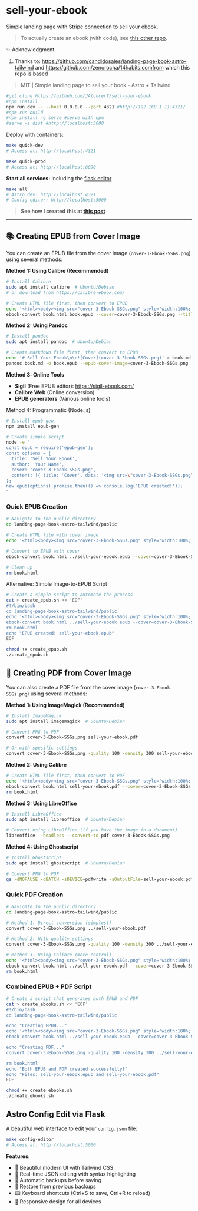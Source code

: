 # sell-your-ebook

Simple landing page with Stripe connection to sell your ebook.

> To actually create an ebook (with code), see [this other repo](https://github.com/JAlcocerT/ebooks).


✨ Acknowledgment

1. Thanks to: https://github.com/candidosales/landing-page-book-astro-tailwind and https://github.com/zenorocha/14habits.comfrom which this repo is based

>  MIT | Simple landing page to sell your book - Astro + Tailwind 

```sh
#git clone https://github.com/JAlcocerT/sell-your-ebook
#npm install
npm run dev -- --host 0.0.0.0 --port 4321 #http://192.168.1.11:4321/
#npm run build
#npm install -g serve #serve with npm
#serve -s dist #http://localhost:3000
```

Deploy with containers:

```sh
make quick-dev
# Access at: http://localhost:4321
```

```sh
make quick-prod  
# Access at: http://localhost:8090
```

**Start all services:** including the [flask editor](#astro-config-edit-via-flask)

```sh
make all
# Astro dev: http://localhost:4321
# Config editor: http://localhost:5000
```

> **See how I created this at [this post](https://jalcocert.github.io/JAlcocerT/ai-driven-ebooks/)**

---

## 📚 Creating EPUB from Cover Image

You can create an EPUB file from the cover image (`cover-3-Ebook-SSGs.png`) using several methods:

**Method 1: Using Calibre (Recommended)**

```bash
# Install Calibre
sudo apt install calibre  # Ubuntu/Debian
# or download from https://calibre-ebook.com/

# Create HTML file first, then convert to EPUB
echo '<html><body><img src="cover-3-Ebook-SSGs.png" style="width:100%; height:auto;" /></body></html>' > book.html
ebook-convert book.html book.epub --cover=cover-3-Ebook-SSGs.png --title="Sell Your Ebook" --authors="Your Name"
```

**Method 2: Using Pandoc**

```bash
# Install pandoc
sudo apt install pandoc  # Ubuntu/Debian

# Create Markdown file first, then convert to EPUB
echo '# Sell Your Ebook\n\n![Cover](cover-3-Ebook-SSGs.png)' > book.md
pandoc book.md -o book.epub --epub-cover-image=cover-3-Ebook-SSGs.png --metadata title="Sell Your Ebook" --metadata author="Your Name"
```

**Method 3: Online Tools**

- **Sigil** (Free EPUB editor): https://sigil-ebook.com/
- **Calibre Web** (Online conversion)
- **EPUB generators** (Various online tools)

Method 4: Programmatic (Node.js)

```bash
# Install epub-gen
npm install epub-gen

# Create simple script
node -e "
const epub = require('epub-gen');
const options = {
  title: 'Sell Your Ebook',
  author: 'Your Name',
  cover: 'cover-3-Ebook-SSGs.png',
  content: [{ title: 'Cover', data: '<img src=\"cover-3-Ebook-SSGs.png\" />' }]
};
new epub(options).promise.then(() => console.log('EPUB created!'));
"
```

### Quick EPUB Creation

```bash
# Navigate to the public directory
cd landing-page-book-astro-tailwind/public

# Create HTML file with cover image
echo '<html><body><img src="cover-3-Ebook-SSGs.png" style="width:100%; height:auto;" /></body></html>' > book.html

# Convert to EPUB with cover
ebook-convert book.html ../sell-your-ebook.epub --cover=cover-3-Ebook-SSGs.png --title="Sell Your Ebook" --authors="Your Name"

# Clean up
rm book.html
```

Alternative: Simple Image-to-EPUB Script

```bash
# Create a simple script to automate the process
cat > create_epub.sh << 'EOF'
#!/bin/bash
cd landing-page-book-astro-tailwind/public
echo '<html><body><img src="cover-3-Ebook-SSGs.png" style="width:100%; height:auto;" /></body></html>' > book.html
ebook-convert book.html ../sell-your-ebook.epub --cover=cover-3-Ebook-SSGs.png --title="Sell Your Ebook" --authors="Your Name"
rm book.html
echo "EPUB created: sell-your-ebook.epub"
EOF

chmod +x create_epub.sh
./create_epub.sh
```

## 📄 Creating PDF from Cover Image

You can also create a PDF file from the cover image (`cover-3-Ebook-SSGs.png`) using several methods:

**Method 1: Using ImageMagick (Recommended)**

```bash
# Install ImageMagick
sudo apt install imagemagick  # Ubuntu/Debian

# Convert PNG to PDF
convert cover-3-Ebook-SSGs.png sell-your-ebook.pdf

# Or with specific settings
convert cover-3-Ebook-SSGs.png -quality 100 -density 300 sell-your-ebook.pdf
```

**Method 2: Using Calibre**

```bash
# Create HTML file first, then convert to PDF
echo '<html><body><img src="cover-3-Ebook-SSGs.png" style="width:100%; height:auto;" /></body></html>' > book.html
ebook-convert book.html sell-your-ebook.pdf --cover=cover-3-Ebook-SSGs.png --title="Sell Your Ebook" --authors="Your Name"
rm book.html
```

**Method 3: Using LibreOffice**

```bash
# Install LibreOffice
sudo apt install libreoffice  # Ubuntu/Debian

# Convert using LibreOffice (if you have the image in a document)
libreoffice --headless --convert-to pdf cover-3-Ebook-SSGs.png
```

**Method 4: Using Ghostscript**

```bash
# Install Ghostscript
sudo apt install ghostscript  # Ubuntu/Debian

# Convert PNG to PDF
gs -dNOPAUSE -dBATCH -sDEVICE=pdfwrite -sOutputFile=sell-your-ebook.pdf cover-3-Ebook-SSGs.png
```

### Quick PDF Creation

```bash
# Navigate to the public directory
cd landing-page-book-astro-tailwind/public

# Method 1: Direct conversion (simplest)
convert cover-3-Ebook-SSGs.png ../sell-your-ebook.pdf

# Method 2: With quality settings
convert cover-3-Ebook-SSGs.png -quality 100 -density 300 ../sell-your-ebook.pdf

# Method 3: Using Calibre (more control)
echo '<html><body><img src="cover-3-Ebook-SSGs.png" style="width:100%; height:auto;" /></body></html>' > book.html
ebook-convert book.html ../sell-your-ebook.pdf --cover=cover-3-Ebook-SSGs.png --title="Sell Your Ebook" --authors="Your Name"
rm book.html
```

### Combined EPUB + PDF Script

```bash
# Create a script that generates both EPUB and PDF
cat > create_ebooks.sh << 'EOF'
#!/bin/bash
cd landing-page-book-astro-tailwind/public

echo "Creating EPUB..."
echo '<html><body><img src="cover-3-Ebook-SSGs.png" style="width:100%; height:auto;" /></body></html>' > book.html
ebook-convert book.html ../sell-your-ebook.epub --cover=cover-3-Ebook-SSGs.png --title="Sell Your Ebook" --authors="Your Name"

echo "Creating PDF..."
convert cover-3-Ebook-SSGs.png -quality 100 -density 300 ../sell-your-ebook.pdf

rm book.html
echo "Both EPUB and PDF created successfully!"
echo "Files: sell-your-ebook.epub and sell-your-ebook.pdf"
EOF

chmod +x create_ebooks.sh
./create_ebooks.sh
```

## Astro Config Edit via Flask

A beautiful web interface to edit your `config.json` file:

```sh
make config-editor
# Access at: http://localhost:5000
```

**Features:**
- 🎨 Beautiful modern UI with Tailwind CSS
- 📝 Real-time JSON editing with syntax highlighting
- 💾 Automatic backups before saving
- 🔄 Restore from previous backups
- ⌨️ Keyboard shortcuts (Ctrl+S to save, Ctrl+R to reload)
- 📱 Responsive design for all devices